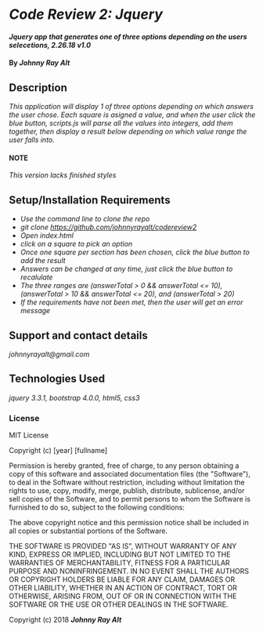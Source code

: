 # _Code Review 2: Jquery_

#### _Jquery app that generates one of three options depending on the users selecetions, 2.26.18 v1.0_

#### By _**Johnny Ray Alt**_

## Description

_This application will display 1 of three options depending on which answers the user chose. Each square is asigned a value, and when the user click the blue button, scripts.js will parse all the values into integers, add them together, then display a result below depending on which value range the user falls into._
#### NOTE
_This version lacks finished styles_

## Setup/Installation Requirements

* _Use the command line to clone the repo_
* _git clone https://github.com/johnnyrayalt/codereview2_
* _Open index.html_
* _click on a square to pick an option_
* _Once one square per section has been chosen, click the blue button to add the result_
* _Answers can be changed at any time, just click the blue button to recalulate_
* _The three ranges are (answerTotal > 0 && answerTotal <= 10), (answerTotal > 10 && answerTotal <= 20), and (answerTotal > 20)_
* _If the requirements have not been met, then the user will get an error message_


## Support and contact details

_johnnyrayalt@gmail.com_

## Technologies Used

_jquery 3.3.1, bootstrap 4.0.0, html5, css3_

### License

MIT License

Copyright (c) [year] [fullname]

Permission is hereby granted, free of charge, to any person obtaining a copy
of this software and associated documentation files (the "Software"), to deal
in the Software without restriction, including without limitation the rights
to use, copy, modify, merge, publish, distribute, sublicense, and/or sell
copies of the Software, and to permit persons to whom the Software is
furnished to do so, subject to the following conditions:

The above copyright notice and this permission notice shall be included in all
copies or substantial portions of the Software.

THE SOFTWARE IS PROVIDED "AS IS", WITHOUT WARRANTY OF ANY KIND, EXPRESS OR
IMPLIED, INCLUDING BUT NOT LIMITED TO THE WARRANTIES OF MERCHANTABILITY,
FITNESS FOR A PARTICULAR PURPOSE AND NONINFRINGEMENT. IN NO EVENT SHALL THE
AUTHORS OR COPYRIGHT HOLDERS BE LIABLE FOR ANY CLAIM, DAMAGES OR OTHER
LIABILITY, WHETHER IN AN ACTION OF CONTRACT, TORT OR OTHERWISE, ARISING FROM,
OUT OF OR IN CONNECTION WITH THE SOFTWARE OR THE USE OR OTHER DEALINGS IN THE
SOFTWARE.

Copyright (c) 2018 **_Johnny Ray Alt_**
